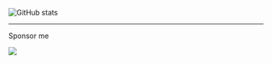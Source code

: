 ![GitHub stats](https://github-readme-stats.vercel.app/api?username=crazo7924&count_private=true&show_icons=true&border_radius=8px&hide_border=true&include_all_commits=true)

---

Sponsor me

<a href="https://www.buymeacoffee.com/crazo7924" target="_blank"><img src="https://img.buymeacoffee.com/button-api/?text=Buy me a coffee&emoji=&slug=crazo7924&button_colour=FFDD00&font_colour=000000&font_family=Lato&outline_colour=000000&coffee_colour=ffffff" /></a>
